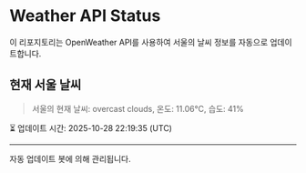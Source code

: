 
# Weather API Status

이 리포지토리는 OpenWeather API를 사용하여 서울의 날씨 정보를 자동으로 업데이트합니다.

## 현재 서울 날씨
> 서울의 현재 날씨: overcast clouds, 온도: 11.06°C, 습도: 41%

⏳ 업데이트 시간: 2025-10-28 22:19:35 (UTC)

---
자동 업데이트 봇에 의해 관리됩니다.
